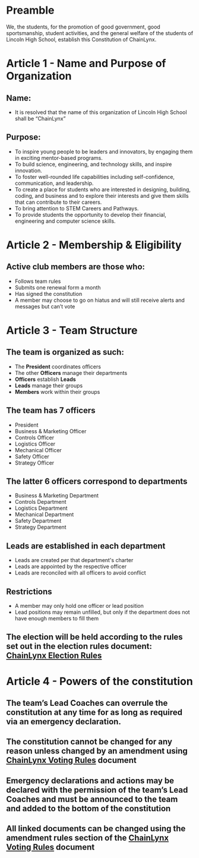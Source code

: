 

# Preamble
We, the students, for the promotion of good government, good sportsmanship, student activities, and the general welfare of the students of Lincoln High School, establish this Constitution of ChainLynx.

# Article 1 - Name and Purpose of Organization
## Name:

- It is resolved that the name of this organization of Lincoln High School shall be “ChainLynx” 

## Purpose:

- To inspire young people to be leaders and innovators, by engaging them in exciting mentor-based programs. 
- To build science, engineering, and technology skills, and inspire innovation.
- To foster well-rounded life capabilities including self-confidence, communication, and leadership.
- To create a place for students who are interested in designing, building, coding, and business and to explore their interests and give them skills that can contribute to their careers.
- To bring attention to STEM Careers and Pathways.
- To provide students the opportunity to develop their financial, engineering and computer science skills.

# Article 2 - Membership & Eligibility
## Active club members are those who:

- Follows team rules
- Submits one renewal form a month
- Has signed the constitution 
- A member may choose to go on hiatus and will still receive alerts and messages but can’t vote

# Article 3 - Team Structure
## The team is organized as such:
- The **President** coordinates officers
- The other **Officers** manage their departments
- **Officers** establish **Leads**
- **Leads** manage their groups
- **Members** work within their groups
  
## The team has 7 officers
- President
- Business & Marketing Officer
- Controls Officer
- Logistics Officer
- Mechanical Officer
- Safety Officer
- Strategy Officer

## The latter 6 officers correspond to departments
- Business & Marketing Department
- Controls Department
- Logistics Department
- Mechanical Department
- Safety Department
- Strategy Department

## Leads are established in each department
- Leads are created per that department's charter
- Leads are appointed by the respective officer
- Leads are reconciled with all officers to avoid conflict

## Restrictions
- A member may only hold one officer or lead position
- Lead positions may remain unfilled, but only if the department does not have enough members to fill them 

## The election will be held according to the rules set out in the election rules document: [ChainLynx Election Rules](https://docs.google.com/document/d/1MgXhKMtcFllOEQnpebKyiydfdwL2ZO5Uc3c27lg-qgo/edit?usp=sharing)

   
# Article 4 - Powers of the constitution 
## The team’s Lead Coaches can overrule the constitution at any time for as long as required via an emergency declaration.

## The constitution cannot be changed for any reason unless changed by an amendment using [ChainLynx Voting Rules](https://docs.google.com/document/d/1_I0oJR-JqLJ4lSmEfqNhDtYm1gS4JBjZb92E0pBHWZY/edit#) document

## Emergency declarations and actions may be declared with the permission of the team’s Lead Coaches and must be announced to the team and added to the bottom of the constitution 

## All linked documents can be changed using the amendment rules section of the [ChainLynx Voting Rules](https://docs.google.com/document/d/1_I0oJR-JqLJ4lSmEfqNhDtYm1gS4JBjZb92E0pBHWZY/edit#) document

